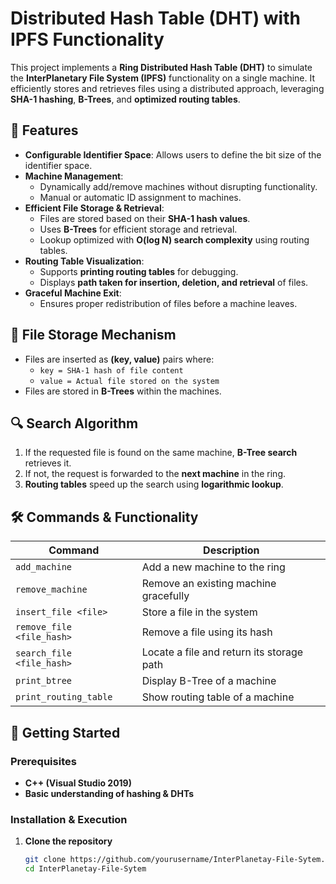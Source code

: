 # Distributed Hash Table (DHT) with IPFS Functionality

This project implements a **Ring Distributed Hash Table (DHT)** to simulate the **InterPlanetary File System (IPFS)** functionality on a single machine. It efficiently stores and retrieves files using a distributed approach, leveraging **SHA-1 hashing**, **B-Trees**, and **optimized routing tables**.

## 📌 Features
- **Configurable Identifier Space**: Allows users to define the bit size of the identifier space.
- **Machine Management**: 
  - Dynamically add/remove machines without disrupting functionality.
  - Manual or automatic ID assignment to machines.
- **Efficient File Storage & Retrieval**:
  - Files are stored based on their **SHA-1 hash values**.
  - Uses **B-Trees** for efficient storage and retrieval.
  - Lookup optimized with **O(log N) search complexity** using routing tables.
- **Routing Table Visualization**:
  - Supports **printing routing tables** for debugging.
  - Displays **path taken for insertion, deletion, and retrieval** of files.
- **Graceful Machine Exit**:
  - Ensures proper redistribution of files before a machine leaves.

## 📂 File Storage Mechanism
- Files are inserted as **(key, value)** pairs where:
  - `key = SHA-1 hash of file content`
  - `value = Actual file stored on the system`
- Files are stored in **B-Trees** within the machines.

## 🔍 Search Algorithm
1. If the requested file is found on the same machine, **B-Tree search** retrieves it.
2. If not, the request is forwarded to the **next machine** in the ring.
3. **Routing tables** speed up the search using **logarithmic lookup**.

## 🛠️ Commands & Functionality
| Command | Description |
|---------|-------------|
| `add_machine` | Add a new machine to the ring |
| `remove_machine` | Remove an existing machine gracefully |
| `insert_file <file>` | Store a file in the system |
| `remove_file <file_hash>` | Remove a file using its hash |
| `search_file <file_hash>` | Locate a file and return its storage path |
| `print_btree` | Display B-Tree of a machine |
| `print_routing_table` | Show routing table of a machine |

## 🚀 Getting Started
### Prerequisites
- **C++ (Visual Studio 2019)**
- **Basic understanding of hashing & DHTs**

### Installation & Execution
1. **Clone the repository**
   ```sh
   git clone https://github.com/yourusername/InterPlanetay-File-Sytem.git
   cd InterPlanetay-File-Sytem
